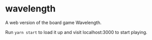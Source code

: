 # wavelength
A web version of the board game Wavelength.

Run `yarn start` to load it up and visit localhost:3000 to start playing.
